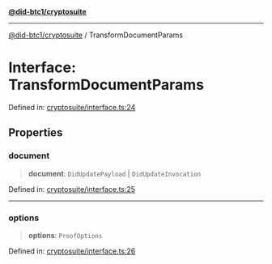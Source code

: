 [**@did-btc1/cryptosuite**](../README.md)

***

[@did-btc1/cryptosuite](../globals.md) / TransformDocumentParams

# Interface: TransformDocumentParams

Defined in: [cryptosuite/interface.ts:24](https://github.com/dcdpr/did-btc1-js/blob/4ab6f9915d95beed9bc633644c9db1539395f512/packages/cryptosuite/src/cryptosuite/interface.ts#L24)

## Properties

### document

> **document**: `DidUpdatePayload` \| `DidUpdateInvocation`

Defined in: [cryptosuite/interface.ts:25](https://github.com/dcdpr/did-btc1-js/blob/4ab6f9915d95beed9bc633644c9db1539395f512/packages/cryptosuite/src/cryptosuite/interface.ts#L25)

***

### options

> **options**: `ProofOptions`

Defined in: [cryptosuite/interface.ts:26](https://github.com/dcdpr/did-btc1-js/blob/4ab6f9915d95beed9bc633644c9db1539395f512/packages/cryptosuite/src/cryptosuite/interface.ts#L26)
